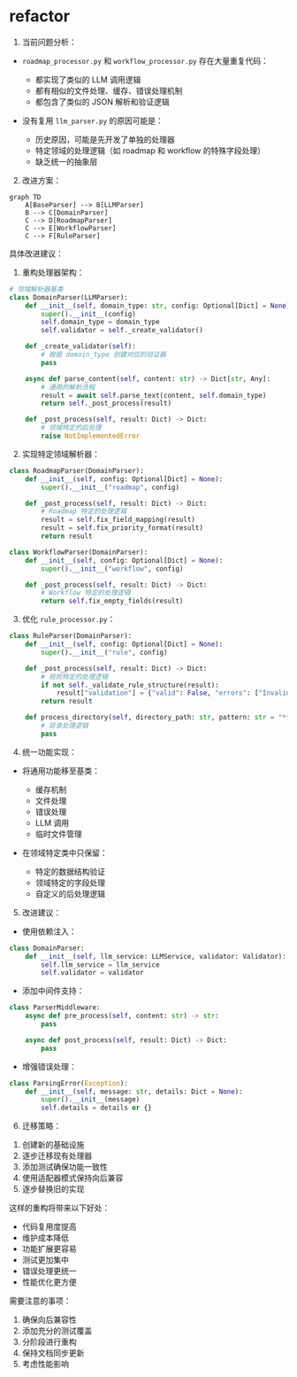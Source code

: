 # refactor

1. 当前问题分析：

- `roadmap_processor.py` 和 `workflow_processor.py` 存在大量重复代码：
  - 都实现了类似的 LLM 调用逻辑
  - 都有相似的文件处理、缓存、错误处理机制
  - 都包含了类似的 JSON 解析和验证逻辑

- 没有复用 `llm_parser.py` 的原因可能是：
  - 历史原因，可能是先开发了单独的处理器
  - 特定领域的处理逻辑（如 roadmap 和 workflow 的特殊字段处理）
  - 缺乏统一的抽象层

2. 改进方案：

```mermaid
graph TD
    A[BaseParser] --> B[LLMParser]
    B --> C[DomainParser]
    C --> D[RoadmapParser]
    C --> E[WorkflowParser]
    C --> F[RuleParser]
```

具体改进建议：

1. 重构处理器架构：

```python
# 领域解析器基类
class DomainParser(LLMParser):
    def __init__(self, domain_type: str, config: Optional[Dict] = None):
        super().__init__(config)
        self.domain_type = domain_type
        self.validator = self._create_validator()

    def _create_validator(self):
        # 根据 domain_type 创建对应的验证器
        pass

    async def parse_content(self, content: str) -> Dict[str, Any]:
        # 通用的解析流程
        result = await self.parse_text(content, self.domain_type)
        return self._post_process(result)

    def _post_process(self, result: Dict) -> Dict:
        # 领域特定的后处理
        raise NotImplementedError
```

2. 实现特定领域解析器：

```python
class RoadmapParser(DomainParser):
    def __init__(self, config: Optional[Dict] = None):
        super().__init__("roadmap", config)

    def _post_process(self, result: Dict) -> Dict:
        # Roadmap 特定的处理逻辑
        result = self.fix_field_mapping(result)
        result = self.fix_priority_format(result)
        return result

class WorkflowParser(DomainParser):
    def __init__(self, config: Optional[Dict] = None):
        super().__init__("workflow", config)

    def _post_process(self, result: Dict) -> Dict:
        # Workflow 特定的处理逻辑
        return self.fix_empty_fields(result)
```

3. 优化 `rule_processor.py`：

```python
class RuleParser(DomainParser):
    def __init__(self, config: Optional[Dict] = None):
        super().__init__("rule", config)

    def _post_process(self, result: Dict) -> Dict:
        # 规则特定的处理逻辑
        if not self._validate_rule_structure(result):
            result["validation"] = {"valid": False, "errors": ["Invalid structure"]}
        return result

    def process_directory(self, directory_path: str, pattern: str = "**/*.mdc") -> List[Dict]:
        # 目录处理逻辑
        pass
```

4. 统一功能实现：

- 将通用功能移至基类：
  - 缓存机制
  - 文件处理
  - 错误处理
  - LLM 调用
  - 临时文件管理

- 在领域特定类中只保留：
  - 特定的数据结构验证
  - 领域特定的字段处理
  - 自定义的后处理逻辑

5. 改进建议：

- 使用依赖注入：

```python
class DomainParser:
    def __init__(self, llm_service: LLMService, validator: Validator):
        self.llm_service = llm_service
        self.validator = validator
```

- 添加中间件支持：

```python
class ParserMiddleware:
    async def pre_process(self, content: str) -> str:
        pass

    async def post_process(self, result: Dict) -> Dict:
        pass
```

- 增强错误处理：

```python
class ParsingError(Exception):
    def __init__(self, message: str, details: Dict = None):
        super().__init__(message)
        self.details = details or {}
```

6. 迁移策略：

1) 创建新的基础设施
2) 逐步迁移现有处理器
3) 添加测试确保功能一致性
4) 使用适配器模式保持向后兼容
5) 逐步替换旧的实现

这样的重构将带来以下好处：

- 代码复用度提高
- 维护成本降低
- 功能扩展更容易
- 测试更加集中
- 错误处理更统一
- 性能优化更方便

需要注意的事项：

1. 确保向后兼容性
2. 添加充分的测试覆盖
3. 分阶段进行重构
4. 保持文档同步更新
5. 考虑性能影响
